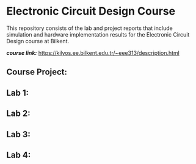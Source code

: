 # Electronic Circuit Design Course

This repository consists of the lab and project reports that include simulation and hardware implementation results for the Electronic Circuit Design course at Bilkent.

***course link:*** https://kilyos.ee.bilkent.edu.tr/~eee313/description.html


## Course Project:

## Lab 1:

## Lab 2:

## Lab 3:

## Lab 4:
